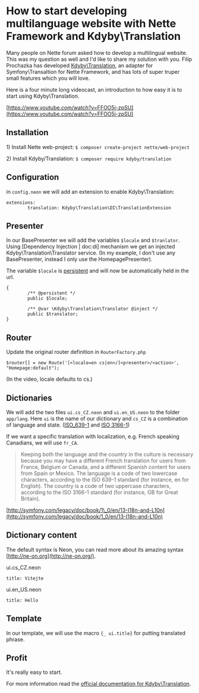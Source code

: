 # How to start developing multilanguage website with Nette Framework and Kdyby\Translation

Many people on Nette forum asked how to develop a multilingual website. This was my question as well and I'd like to share my solution with you. Filip Prochazka has developed [Kdyby\Translation](https://github.com/Kdyby/Translation), an adapter for Symfony\Transaltion for Nette Framework, and has lots of super truper small features which you will love.

Here is a four minute long videocast, an introduction to how easy it is to start using Kdyby\Translation.

[https://www.youtube.com/watch?v=FFOO5j-zpSU](https://www.youtube.com/watch?v=FFOO5j-zpSU)

## Installation

1\) Install Nette web-project: `$ composer create-project nette/web-project`

2\) Install Kdyby/Translation: `$ composer require kdyby/translation`

## Configuration

in `config.neon` we will add an extension to enable Kdyby\Translation:

```text
extensions:
        translation: Kdyby\Translation\DI\TranslationExtension
```

## Presenter

In our BasePresenter we will add the variables `$locale` and `$tranlator`. Using \[Dependency Injection \| doc:di\] mechanism we get an injected Kdyby\Translation\Translator service. \(In my example, I don't use any BasePresenter, instead I only use the HomepagePresenter\).

The variable `$locale` is [persistent](http://doc.nette.org/en/presenters#toc-persistentni-parametry) and will now be automatically held in the url.

```text
{
        /** @persistent */
        public $locale;

        /** @var \Kdyby\Translation\Translator @inject */
        public $translator;
}
```

## Router

Update the original router definition in `RouterFactory.php`

```text
$router[] = new Route('[<locale=en cs|en>/]<presenter>/<action>', "Homepage:default");
```

\(In the video, locale defaults to cs.\)

## Dictionaries

We will add the two files `ui.cs_CZ.neon` and `ui.en_US.neon` to the folder `app/lang`. Here `ui` is the name of our dictionary and `cs_CZ` is a combination of language and state. \([ISO\_639-1](https://en.wikipedia.org/wiki/List_of_ISO_639-1_codes) and [ISO 3166-1](https://en.wikipedia.org/wiki/ISO_3166-1)\)

If we want a specific translation with localization, e.g. French speaking Canadians, we will use `fr_CA`.

> Keeping both the language and the country in the culture is necessary because you may have a different French translation for users from France, Belgium or Canada, and a different Spanish content for users from Spain or Mexico. The language is a code of two lowercase characters, according to the ISO 639-1 standard \(for instance, en for English\). The country is a code of two uppercase characters, according to the ISO 3166-1 standard \(for instance, GB for Great Britain\).

[http://symfony.com/legacy/doc/book/1\_0/en/13-I18n-and-L10n](http://symfony.com/legacy/doc/book/1_0/en/13-I18n-and-L10n)

## Dictionary content

The default syntax is Neon, you can read more about its amazing syntax [http://ne-on.org](http://ne-on.org/).

ui.cs\_CZ.neon

```text
title: Vitejte
```

ui.en\_US.neon

```text
title: Hello
```

## Template

In our template, we will use the macro `{_ ui.title}` for putting translated phrase.

## Profit

It's really easy to start.

For more information read the [official documentation for Kdyby\Translation](https://github.com/Kdyby/Translation/blob/master/docs/en/index.md).

